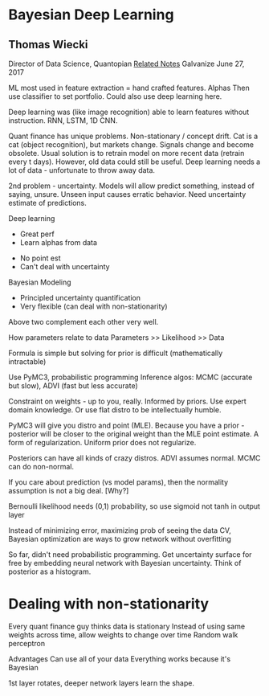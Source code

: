 # Bayesian Deep Learning
## Thomas Wiecki
Director of Data Science, Quantopian
[Related Notes](http://twiecki.github.io/blog/2017/03/14/random-walk-deep-net/)
Galvanize
June 27, 2017

ML most used in feature extraction = hand crafted features.  Alphas
Then use classifier to set portfolio.  Could also use deep learning here.

Deep learning was (like image recognition) able to learn features without instruction.  RNN, LSTM, 1D CNN.

Quant finance has unique problems.  Non-stationary / concept drift.  Cat is a cat (object recognition), but markets change.  Signals change and become obsolete.
Usual solution is to retrain model on more recent data (retrain every t days).  However, old data could still be useful.  Deep learning needs a lot of data - unfortunate to throw away data.

2nd problem - uncertainty.  Models will allow predict something, instead of saying, unsure.  Unseen input causes erratic behavior.  Need uncertainty estimate of predictions.

Deep learning
* Great perf
* Learn alphas from data
- No point est
- Can't deal with uncertainty

Bayesian Modeling
* Principled uncertainty quantification
* Very flexible (can deal with non-stationarity)

Above two complement each other very well.

How parameters relate to data
Parameters >> Likelihood >> Data

Formula is simple but solving for prior is difficult (mathematically intractable)

Use PyMC3, probabilistic programming
Inference algos: MCMC (accurate but slow), ADVI (fast but less accurate)

Constraint on weights - up to you, really.  Informed by priors.  Use expert domain knowledge. Or use flat distro to be intellectually humble.

PyMC3 will give you distro and point (MLE).
Because you have a prior - posterior will be closer to the original weight than the MLE point estimate.  A form of regularization.
Uniform prior does not regularize.

Posteriors can have all kinds of crazy distros.  ADVI assumes normal.  MCMC can do non-normal.

If you care about prediction (vs model params), then the normality assumption is not a big deal.  [Why?]

Bernoulli likelihood needs (0,1) probability, so use sigmoid not tanh in output layer

Instead of minimizing error, maximizing prob of seeing the data
CV, Bayesian optimization are ways to grow network without overfitting

So far, didn't need probabilistic programming.  Get uncertainty surface for free by embedding neural network with Bayesian uncertainty.
Think of posterior as a histogram.

# Dealing with non-stationarity
Every quant finance guy thinks data is stationary
Instead of using same weights across time, allow weights to change over time
Random walk perceptron

Advantages
Can use all of your data
Everything works because it's Bayesian

1st layer rotates, deeper network layers learn the shape.